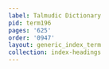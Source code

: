 ```yaml
---
label: Talmudic Dictionary
pid: term196
pages: '625'
order: '0947'
layout: generic_index_term
collection: index-headings
---
```

